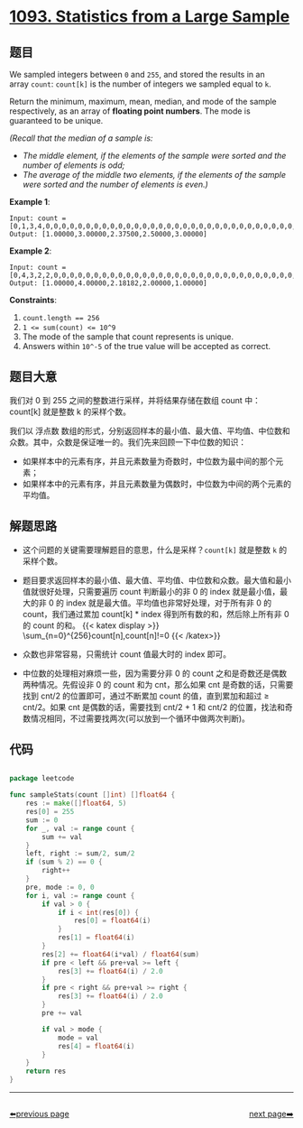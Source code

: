 # [1093. Statistics from a Large Sample](https://leetcode.com/problems/statistics-from-a-large-sample/)


## 题目

We sampled integers between `0` and `255`, and stored the results in an array `count`: `count[k]` is the number of integers we sampled equal to `k`.

Return the minimum, maximum, mean, median, and mode of the sample respectively, as an array of **floating point numbers**. The mode is guaranteed to be unique.

*(Recall that the median of a sample is:*

- *The middle element, if the elements of the sample were sorted and the number of elements is odd;*
- *The average of the middle two elements, if the elements of the sample were sorted and the number of elements is even.)*

**Example 1**:

    Input: count = [0,1,3,4,0,0,0,0,0,0,0,0,0,0,0,0,0,0,0,0,0,0,0,0,0,0,0,0,0,0,0,0,0,0,0,0,0,0,0,0,0,0,0,0,0,0,0,0,0,0,0,0,0,0,0,0,0,0,0,0,0,0,0,0,0,0,0,0,0,0,0,0,0,0,0,0,0,0,0,0,0,0,0,0,0,0,0,0,0,0,0,0,0,0,0,0,0,0,0,0,0,0,0,0,0,0,0,0,0,0,0,0,0,0,0,0,0,0,0,0,0,0,0,0,0,0,0,0,0,0,0,0,0,0,0,0,0,0,0,0,0,0,0,0,0,0,0,0,0,0,0,0,0,0,0,0,0,0,0,0,0,0,0,0,0,0,0,0,0,0,0,0,0,0,0,0,0,0,0,0,0,0,0,0,0,0,0,0,0,0,0,0,0,0,0,0,0,0,0,0,0,0,0,0,0,0,0,0,0,0,0,0,0,0,0,0,0,0,0,0,0,0,0,0,0,0,0,0,0,0,0,0,0,0,0,0,0,0,0,0,0,0,0,0,0,0,0,0,0,0,0,0,0,0,0,0]
    Output: [1.00000,3.00000,2.37500,2.50000,3.00000]

**Example 2**:

    Input: count = [0,4,3,2,2,0,0,0,0,0,0,0,0,0,0,0,0,0,0,0,0,0,0,0,0,0,0,0,0,0,0,0,0,0,0,0,0,0,0,0,0,0,0,0,0,0,0,0,0,0,0,0,0,0,0,0,0,0,0,0,0,0,0,0,0,0,0,0,0,0,0,0,0,0,0,0,0,0,0,0,0,0,0,0,0,0,0,0,0,0,0,0,0,0,0,0,0,0,0,0,0,0,0,0,0,0,0,0,0,0,0,0,0,0,0,0,0,0,0,0,0,0,0,0,0,0,0,0,0,0,0,0,0,0,0,0,0,0,0,0,0,0,0,0,0,0,0,0,0,0,0,0,0,0,0,0,0,0,0,0,0,0,0,0,0,0,0,0,0,0,0,0,0,0,0,0,0,0,0,0,0,0,0,0,0,0,0,0,0,0,0,0,0,0,0,0,0,0,0,0,0,0,0,0,0,0,0,0,0,0,0,0,0,0,0,0,0,0,0,0,0,0,0,0,0,0,0,0,0,0,0,0,0,0,0,0,0,0,0,0,0,0,0,0,0,0,0,0,0,0,0,0,0,0,0,0]
    Output: [1.00000,4.00000,2.18182,2.00000,1.00000]

**Constraints**:

1. `count.length == 256`
2. `1 <= sum(count) <= 10^9`
3. The mode of the sample that count represents is unique.
4. Answers within `10^-5` of the true value will be accepted as correct.


## 题目大意

我们对 0 到 255 之间的整数进行采样，并将结果存储在数组 count 中：count[k] 就是整数 k 的采样个数。

我们以 浮点数 数组的形式，分别返回样本的最小值、最大值、平均值、中位数和众数。其中，众数是保证唯一的。我们先来回顾一下中位数的知识：

- 如果样本中的元素有序，并且元素数量为奇数时，中位数为最中间的那个元素；
- 如果样本中的元素有序，并且元素数量为偶数时，中位数为中间的两个元素的平均值。



## 解题思路


- 这个问题的关键需要理解题目的意思，什么是采样？`count[k]` 就是整数 `k` 的采样个数。
- 题目要求返回样本的最小值、最大值、平均值、中位数和众数。最大值和最小值就很好处理，只需要遍历 count 判断最小的非 0 的 index 就是最小值，最大的非 0 的 index 就是最大值。平均值也非常好处理，对于所有非 0 的 count，我们通过累加 count[k] * index 得到所有数的和，然后除上所有非 0 的 count 的和。
  	{{< katex display >}} 
    \sum_{n=0}^{256}count[n],count[n]!=0
	{{< /katex>}}

- 众数也非常容易，只需统计 count 值最大时的 index 即可。
- 中位数的处理相对麻烦一些，因为需要分非 0 的 count 之和是奇数还是偶数两种情况。先假设非 0 的 count 和为 cnt，那么如果 cnt 是奇数的话，只需要找到 cnt/2 的位置即可，通过不断累加 count 的值，直到累加和超过 ≥ cnt/2。如果 cnt 是偶数的话，需要找到 cnt/2 + 1 和 cnt/2 的位置，找法和奇数情况相同，不过需要找两次(可以放到一个循环中做两次判断)。

## 代码

```go

package leetcode

func sampleStats(count []int) []float64 {
	res := make([]float64, 5)
	res[0] = 255
	sum := 0
	for _, val := range count {
		sum += val
	}
	left, right := sum/2, sum/2
	if (sum % 2) == 0 {
		right++
	}
	pre, mode := 0, 0
	for i, val := range count {
		if val > 0 {
			if i < int(res[0]) {
				res[0] = float64(i)
			}
			res[1] = float64(i)
		}
		res[2] += float64(i*val) / float64(sum)
		if pre < left && pre+val >= left {
			res[3] += float64(i) / 2.0
		}
		if pre < right && pre+val >= right {
			res[3] += float64(i) / 2.0
		}
		pre += val

		if val > mode {
			mode = val
			res[4] = float64(i)
		}
	}
	return res
}

```



----------------------------------------------
<div style="display: flex;justify-content: space-between;align-items: center;">
<p><a href="https://books.halfrost.com/leetcode/ChapterFour/1000~1099/1091.Shortest-Path-in-Binary-Matrix/">⬅️previous page</a></p>
<p><a href="https://books.halfrost.com/leetcode/ChapterFour/1100~1199/1104.Path-In-Zigzag-Labelled-Binary-Tree/">next page➡️</a></p>
</div>
